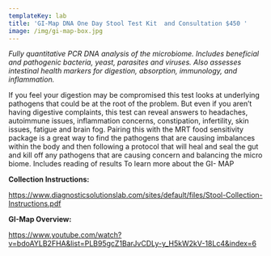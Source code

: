 ```yaml
---
templateKey: lab
title: 'GI-Map DNA One Day Stool Test Kit  and Consultation $450 '
image: /img/gi-map-box.jpg
---
```

_Fully quantitative PCR DNA analysis of the microbiome. Includes beneficial and pathogenic bacteria, yeast, parasites and viruses. Also assesses intestinal health markers for digestion, absorption, immunology, and inflammation._



If you feel your digestion may be compromised this test looks at underlying
pathogens that could be at the root of the problem. But even if you aren’t
having digestive complaints, this test can reveal answers to headaches,
autoimmune issues, inflammation concerns, constipation, infertility, skin
issues, fatigue and brain fog. Pairing this with the MRT food sensitivity
package is a great way to find the pathogens that are causing imbalances
within the body and then following a protocol that will heal and seal the gut
and kill off any pathogens that are causing concern and balancing the micro
biome.      Includes reading of results     To learn more about the GI-
MAP 

**Collection Instructions:**

https://www.diagnosticsolutionslab.com/sites/default/files/Stool-Collection-Instructions.pdf

**GI-Map Overview:**

https://www.youtube.com/watch?v=bdoAYLB2FHA&list=PLB95gcZ1BarJvCDLy-y_H5kW2kV-18Lc4&index=6
